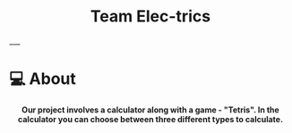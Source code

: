 <h1 align="center"><strong> Team Elec-trics</strong></h1>
___

# 💻 About

<p align="center"><strong>Our project involves a calculator along with a game - "Tetris". In the calculator you can choose between three different types to calculate.</strong></p>
